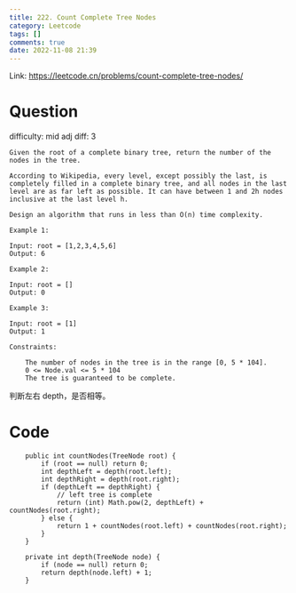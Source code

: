 ```yaml
---
title: 222. Count Complete Tree Nodes
category: Leetcode
tags: []
comments: true
date: 2022-11-08 21:39
---
```




Link: https://leetcode.cn/problems/count-complete-tree-nodes/

# Question

difficulty: mid
adj diff: 3

    Given the root of a complete binary tree, return the number of the nodes in the tree.

    According to Wikipedia, every level, except possibly the last, is completely filled in a complete binary tree, and all nodes in the last level are as far left as possible. It can have between 1 and 2h nodes inclusive at the last level h.

    Design an algorithm that runs in less than O(n) time complexity.

    Example 1:

    Input: root = [1,2,3,4,5,6]
    Output: 6

    Example 2:

    Input: root = []
    Output: 0

    Example 3:

    Input: root = [1]
    Output: 1

    Constraints:

    	The number of nodes in the tree is in the range [0, 5 * 104].
    	0 <= Node.val <= 5 * 104
    	The tree is guaranteed to be complete.

判断左右 depth，是否相等。

# Code

```
    public int countNodes(TreeNode root) {
        if (root == null) return 0;
        int depthLeft = depth(root.left);
        int depthRight = depth(root.right);
        if (depthLeft == depthRight) {
            // left tree is complete
            return (int) Math.pow(2, depthLeft) + countNodes(root.right);
        } else {
            return 1 + countNodes(root.left) + countNodes(root.right);
        }
    }

    private int depth(TreeNode node) {
        if (node == null) return 0;
        return depth(node.left) + 1;
    }
```
